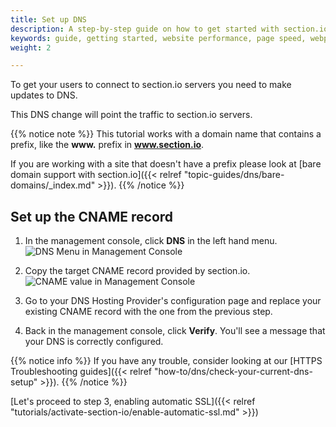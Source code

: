 ```yaml
---
title: Set up DNS
description: A step-by-step guide on how to get started with section.io's CDG.
keywords: guide, getting started, website performance, page speed, webpage speed, website security, content delivery network, CDN
weight: 2

---
```


To get your users to connect to section.io servers you need to make updates to DNS.

This DNS change will point the traffic to section.io servers.

{{% notice note %}}
This tutorial works with a domain name that contains a prefix, like the **www.** prefix in **www.section.io**.

If you are working with a site that doesn't have a prefix please look at [bare domain support with section.io]({{< relref "topic-guides/dns/bare-domains/_index.md" >}}).
{{% /notice %}}

## Set up the CNAME record

1. In the management console, click **DNS** in the left hand menu.
![DNS Menu in Management Console](/docs/images/screenshots/menu/highlight-dns-menu-option.png?height=80px)
1. Copy the target CNAME record provided by section.io.
![CNAME value in Management Console](/docs/images/screenshots/dns/cname.png?height=80px)
1. Go to your DNS Hosting Provider's configuration page and replace your existing CNAME record with the one from the previous step.

1. Back in the management console, click **Verify**. You'll see a message that your DNS is correctly configured.

{{% notice info %}}
If you have any trouble, consider looking at our [HTTPS Troubleshooting guides]({{< relref "how-to/dns/check-your-current-dns-setup" >}}).
{{% /notice %}}

[Let's proceed to step 3, enabling automatic SSL]({{< relref "tutorials/activate-section-io/enable-automatic-ssl.md" >}})
